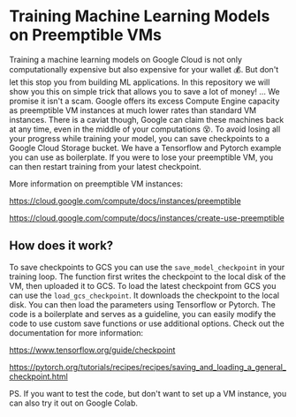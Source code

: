# Training Machine Learning Models on Preemptible VMs

Training a machine learning models on Google Cloud is not only computationally expensive but also expensive for your wallet 💰. But don't let this stop you from building ML applications. In this repository we will show you this on simple trick that allows you to save a lot of money! ... We promise it isn't a scam. Google offers its excess Compute Engine capacity as preemptible VM instances at much lower rates than standard VM instances.  There is a caviat though, Google can claim these machines back at any time, even in the middle of your computations 😵. To avoid losing all your  progress while training your model, you can save checkpoints to a Google Cloud Storage bucket. We have a Tensorflow and Pytorch example you can use as boilerplate. If you were to lose your preemptible VM, you can then restart training from your latest checkpoint.

More information on preemptible VM instances: 

https://cloud.google.com/compute/docs/instances/preemptible

https://cloud.google.com/compute/docs/instances/create-use-preemptible

## How does it work?

To save checkpoints to GCS you can use the `save_model_checkpoint` in your training loop. The function first writes the checkpoint to the local disk of the VM, then uploaded it to GCS. To load the latest checkpoint from GCS you can use the  `load_gcs_checkpoint`. It downloads the checkpoint to the local disk. You can then load the parameters using Tensorflow or Pytorch. The code is a boilerplate and serves as a guideline, you can easily modify the code to use custom save functions or use additional options. Check out the documentation for more information:

https://www.tensorflow.org/guide/checkpoint

https://pytorch.org/tutorials/recipes/recipes/saving_and_loading_a_general_checkpoint.html

PS. If you want to test the code, but don't want to set up a VM instance, you can also try it out on Google Colab.